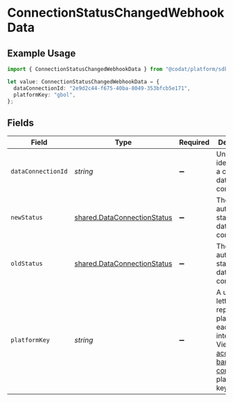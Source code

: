 # ConnectionStatusChangedWebhookData

## Example Usage

```typescript
import { ConnectionStatusChangedWebhookData } from "@codat/platform/sdk/models/shared";

let value: ConnectionStatusChangedWebhookData = {
  dataConnectionId: "2e9d2c44-f675-40ba-8049-353bfcb5e171",
  platformKey: "gbol",
};
```

## Fields

| Field                                                                                                                                                                                                                                                                                                                                       | Type                                                                                                                                                                                                                                                                                                                                        | Required                                                                                                                                                                                                                                                                                                                                    | Description                                                                                                                                                                                                                                                                                                                                 | Example                                                                                                                                                                                                                                                                                                                                     |
| ------------------------------------------------------------------------------------------------------------------------------------------------------------------------------------------------------------------------------------------------------------------------------------------------------------------------------------------- | ------------------------------------------------------------------------------------------------------------------------------------------------------------------------------------------------------------------------------------------------------------------------------------------------------------------------------------------- | ------------------------------------------------------------------------------------------------------------------------------------------------------------------------------------------------------------------------------------------------------------------------------------------------------------------------------------------- | ------------------------------------------------------------------------------------------------------------------------------------------------------------------------------------------------------------------------------------------------------------------------------------------------------------------------------------------- | ------------------------------------------------------------------------------------------------------------------------------------------------------------------------------------------------------------------------------------------------------------------------------------------------------------------------------------------- |
| `dataConnectionId`                                                                                                                                                                                                                                                                                                                          | *string*                                                                                                                                                                                                                                                                                                                                    | :heavy_minus_sign:                                                                                                                                                                                                                                                                                                                          | Unique identifier for a company's data connection.                                                                                                                                                                                                                                                                                          | 2e9d2c44-f675-40ba-8049-353bfcb5e171                                                                                                                                                                                                                                                                                                        |
| `newStatus`                                                                                                                                                                                                                                                                                                                                 | [shared.DataConnectionStatus](../../../sdk/models/shared/dataconnectionstatus.md)                                                                                                                                                                                                                                                           | :heavy_minus_sign:                                                                                                                                                                                                                                                                                                                          | The current authorization status of the data connection.                                                                                                                                                                                                                                                                                    |                                                                                                                                                                                                                                                                                                                                             |
| `oldStatus`                                                                                                                                                                                                                                                                                                                                 | [shared.DataConnectionStatus](../../../sdk/models/shared/dataconnectionstatus.md)                                                                                                                                                                                                                                                           | :heavy_minus_sign:                                                                                                                                                                                                                                                                                                                          | The current authorization status of the data connection.                                                                                                                                                                                                                                                                                    |                                                                                                                                                                                                                                                                                                                                             |
| `platformKey`                                                                                                                                                                                                                                                                                                                               | *string*                                                                                                                                                                                                                                                                                                                                    | :heavy_minus_sign:                                                                                                                                                                                                                                                                                                                          | A unique 4-letter key to represent a platform in each integration. View [accounting](https://docs.codat.io/integrations/accounting/overview#platform-keys), [banking](https://docs.codat.io/integrations/banking/overview#platform-keys), and [commerce](https://docs.codat.io/integrations/commerce/overview#platform-keys) platform keys. | gbol                                                                                                                                                                                                                                                                                                                                        |